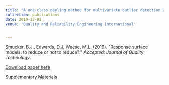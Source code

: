 ```yaml
---
title: "A one-class peeling method for multivariate outlier detection with applications in Phase I SPC"
collection: publications
date: 2019-12-01
venue: 'Quality and Reliability Engineering International'


---
```

Smucker, B.J., Edwards, D.J, Weese, M.L. (2019). &quot;Response surface models: to reduce or not to reduce?.&quot; <i>Accepted: Journal of Quality Technology</i>. 

[Download paper here](http://weeseml.github.io/files/martinez_et_al.pdf)

[Supplementary Materials](https://github.com/martinwg/OCP)

